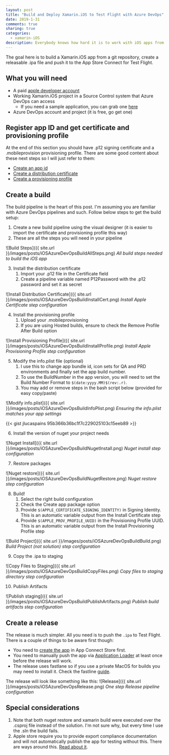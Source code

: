 ```yaml
---
layout: post
title: "Build and Deploy Xamarin.iOS to Test Flight with Azure DevOps"
date: 2019-1-31
comments: true
sharing: true
categories: 
  - xamarin-iOS
description: Everybody knows how hard it is to work with iOS apps from a windows environment (mostly). I've had to deal with it and here is my experience building and deploying iOS app from a build/release pipeline in Azure DevOps.
---
```


The goal here is to build a Xamarin.iOS app from a git repository, create a releasable .ipa file and push it to the App Store Connect for Test Flight.

## What you will need
* A paid [apple developer account](https://developer.apple.com/)
* Working Xamarin.iOS project in a Source Control system that Azure DevOps can access
   * If you need a sample application, you can grab one [here](https://github.com/jlucaspains/BlogSamples/tree/master/Xamarin/LPains.LazyLoadedMasterDetailPage)
* Azure DevOps account and project (it is free, go get one)

## Register app ID and get certificate and provisioning profile
At the end of this section you should have .p12 signing certificate and a .mobileprovision provisioning profile. There are some good content about these next steps so I will just refer to them:

* [Create an app id](https://customersupport.doubledutch.me/hc/en-us/articles/229488228-iOS-How-to-Create-an-App-ID)
* [Create a distribution certificate](https://support.staffbase.com/hc/en-us/articles/115003458931-Creating-the-iOS-Distribution-Certificate)
* [Create a provisioning profile](https://clearbridgemobile.com/how-to-create-a-distribution-provisioning-profile-for-ios/)

## Create a build
The build pipeline is the heart of this post. I'm assuming you are familiar with Azure DevOps pipelines and such. Follow below steps to get the build setup:

1. Create a new build pipeline using the visual designer (it is easier to import the certificate and provisioning profile this way)
2. These are all the steps you will need in your pipeline

![Build Steps]({{ site.url }}/images/posts/iOSAzureDevOpsBuildAllSteps.png)
*All build steps needed to build the iOS app*

3. Install the distribution certificate
   1. Import your .p12 file in the Certificate field
   2. Create a pipeline variable named P12Password with the .p12 password and set it as secret

![Install Distribution Certificate]({{ site.url }}/images/posts/iOSAzureDevOpsBuildInstallCert.png)
*Install Apple Certificate step configuration*

4. Install the provisioning profile
   1. Upload your .mobileprovisioning
   2. If you are using Hosted builds, ensure to check the Remove Profile After Build option

![Install Provisioning Profile]({{ site.url }}/images/posts/iOSAzureDevOpsBuildInstallProfile.png)
*Install Apple Provisioning Profile step configuration*

5. Modify the info.plist file (optional)
   1. I use this to change app bundle id, icon sets for QA and PRD environments and finally set the app build number.
   2. To use the BuildNumber in the app version, you will need to set the Build Number Format to `$(date:yyyy.MM)$(rev:.r)`.
   3. You may add or remove steps in the bash script below (provided for easy copy/paste)

![Modify info.plist]({{ site.url }}/images/posts/iOSAzureDevOpsBuildInfoPlist.png)
*Ensuring the info.plist matches your app settings*


{{< gist jlucaspains 95b366b36bc1f7c229025103c15eeb89 >}}

6. Install the version of nuget your project needs

![Nuget Install]({{ site.url }}/images/posts/iOSAzureDevOpsBuildNugetInstall.png)
*Nuget install step configuration*

7. Restore packages

![Nuget restore]({{ site.url }}/images/posts/iOSAzureDevOpsBuildNugetRestore.png)
*Nuget restore step configuration*

8. Build!
   1. Select the right build configuration
   2. Check the Create app package option
   3. Provide `$(APPLE_CERTIFICATE_SIGNING_IDENTITY)` in Signing Identity. This is an automatic variable output from the Install Certificate step
   4. Provide `$(APPLE_PROV_PROFILE_UUID)` in the Provisioning Profile UUID. This is an automatic variable output from the Install Provisioning Profile step

![Build Project]({{ site.url }}/images/posts/iOSAzureDevOpsBuildBuild.png)
*Build Project (not solution) step configuration*

9. Copy the .ipa to staging

![Copy Files to Staging]({{ site.url }}/images/posts/iOSAzureDevOpsBuildCopyFiles.png)
*Copy files to staging directory step configuration*

10. Publish Artifacts 

![Publish staging]({{ site.url }}/images/posts/iOSAzureDevOpsBuildPublishArtifacts.png)
*Publish build artifacts step configuration*

## Create a release
The release is much simpler. All you need is to push the `.ipa` to Test Flight. There is a couple of things to be aware first though:

* You need to [create the app](https://help.apple.com/app-store-connect/#/dev2cd126805) in App Connect Store first.
* You need to manually push the app via [Application Loader](https://help.apple.com/itc/apploader/) at least once before the release will work.
* The release uses fastlane so if you use a private MacOS for builds you may need to install it. Check the fastline [guide](https://docs.fastlane.tools/getting-started/ios/setup/).

The release will look like something like this:
![Release]({{ site.url }}/images/posts/iOSAzureDevOpsRelease.png)
*One step Release pipeline configuration*

## Special considerations
1. Note that both nuget restore and xamarin build were executed over the .csproj file instead of the solution. I'm not sure why, but every time I use the .sln the build fails.
2. Apple store require you to provide export compliance documentation and will not automatically publish the app for testing without this. There are ways around this. [Read about it](https://help.apple.com/app-store-connect/#/dev88f5c7bf9).